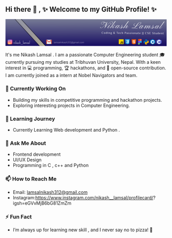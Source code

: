 ## Hi there 👋 , ✨ Welcome to my GitHub Profile! ✨

![Banner Image](./Frame%201.svg)

It's me Nikash Lamsal . I am a passionate Computer Engineering student 🎓 currently pursuing my studies at Tribhuvan University, Nepal. With a keen interest in 💻 programming, 🏆 hackathons, and 🌟 open-source contribution. I am currently joined as a intern at Nobel Navigators and team.

### 🔭 Currently Working On
* Building my skills in competitive programming and hackathon projects.
* Exploring interesting projects in Computer Engineering.

### 🌱 Learning Journey
* Currently Learning Web development and Python .

### 💬 Ask Me About
* Frontend development
* UI/UX Design 
* Programming in C , c++ and Python

### 📫 How to Reach Me
* Email: lamsalnikash312@gmail.com
* Instagram:https://www.instagram.com/nikash__lamsal/profilecard/?       igsh=eGVvMjB6bG81ZmZm

### ⚡ Fun Fact
* I’m always up for learning new skill , and I never say no to pizza! 🍕